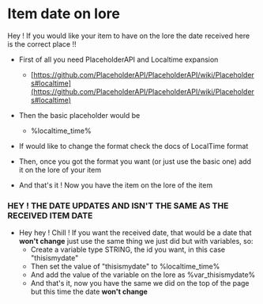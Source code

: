 # Item date on lore

Hey ! If you would like your item to have on the lore the date received here is the correct place !!

* First of all you need PlaceholderAPI and Localtime expansion
  * [https://github.com/PlaceholderAPI/PlaceholderAPI/wiki/Placeholders#localtime](https://github.com/PlaceholderAPI/PlaceholderAPI/wiki/Placeholders#localtime)
* Then the basic placeholder would be 
  * %localtime\_time%
* If would like to change the format check the docs of LocalTime format

* Then, once you got the format you want (or just use the basic one) add it on the lore of your item
* And that's it ! Now you have the item on the lore of the item

### HEY ! THE DATE UPDATES AND ISN'T THE SAME AS THE RECEIVED ITEM DATE

* Hey hey ! Chill ! If you want the received date, that would be a date that **won't change** just use the same thing we just did but with variables, so:
  * Create a variable type STRING, the id you want, in this case "thisismydate"
  * Then set the value of "thisismydate" to %localtime\_time%
  * And add the value of the variable on the lore as %var\_thisismydate%
  * And that's it, now you have the same we did on the top of the page but this time the date **won't change**
